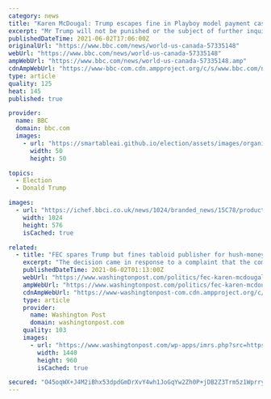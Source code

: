 ```yaml
---
category: news
title: "Karen McDougal: Trump escapes fine in Playboy model payment case"
excerpt: "Mr Trump will not be punished or the subject of further inquiry, the Federal Election Commission (FEC) ruled. The FEC found that the money paid to ex-Playboy model Karen McDougal during the presidential election amounted to an illegal campaign contribution."
publishedDateTime: 2021-06-02T17:06:00Z
originalUrl: "https://www.bbc.com/news/world-us-canada-57335148"
webUrl: "https://www.bbc.com/news/world-us-canada-57335148"
ampWebUrl: "https://www.bbc.com/news/world-us-canada-57335148.amp"
cdnAmpWebUrl: "https://www-bbc-com.cdn.ampproject.org/c/s/www.bbc.com/news/world-us-canada-57335148.amp"
type: article
quality: 125
heat: 145
published: true

provider:
  name: BBC
  domain: bbc.com
  images:
    - url: "https://smartableai.github.io/election/assets/images/organizations/bbc.com-50x50.jpg"
      width: 50
      height: 50

topics:
  - Election
  - Donald Trump

images:
  - url: "https://ichef.bbci.co.uk/news/1024/branded_news/15C78/production/_118780298_gettyimages-1318749430.jpg"
    width: 1024
    height: 576
    isCached: true

related:
  - title: "FEC spares Trump but fines tabloid publisher for hush-money payment to ex-Playboy model who claimed affair with him"
    excerpt: "The decision came in response to a complaint that the company’s $150,000 payment to Karen McDougal months before the 2016 election was an illegal in-kind corporate contribution to Trump’s presidential campaign."
    publishedDateTime: 2021-06-02T01:13:00Z
    webUrl: "https://www.washingtonpost.com/politics/fec-karen-mcdougal-ami-trump/2021/06/01/b2f6c6e4-c322-11eb-93f5-ee9558eecf4b_story.html"
    ampWebUrl: "https://www.washingtonpost.com/politics/fec-karen-mcdougal-ami-trump/2021/06/01/b2f6c6e4-c322-11eb-93f5-ee9558eecf4b_story.html?outputType=amp"
    cdnAmpWebUrl: "https://www-washingtonpost-com.cdn.ampproject.org/c/s/www.washingtonpost.com/politics/fec-karen-mcdougal-ami-trump/2021/06/01/b2f6c6e4-c322-11eb-93f5-ee9558eecf4b_story.html?outputType=amp"
    type: article
    provider:
      name: Washington Post
      domain: washingtonpost.com
    quality: 103
    images:
      - url: "https://www.washingtonpost.com/wp-apps/imrs.php?src=https://arc-anglerfish-washpost-prod-washpost.s3.amazonaws.com/public/DOAKAMATPAI6RJUM5E3UDCAXBY.jpg&w=1440"
        width: 1440
        height: 960
        isCached: true

secured: "O45oqWX+J4M2iBhx53dpdGmDrXvY4wh1JoGqYw2Zh0P+jDB2Z3Trm5z1WprryGJkc0JahEm0GCDAb88ABzMD9fzOCy1ta6A4omTYWIrZGQXb6NFuUzO8S+tBbbNuuPGP2h2Le7lNoFiW39XLwPB9MZIgNeiXKAL4DcSife+GwVmq6ivuElJ33X49HXRbwujPJzF6psvwGY1GRvHRzN0oGebt2KZGMW819S4I/KsUURqIU+OxHUrpvZSg/DSbG3yYIDLBIwIXg7DCqaZ+F8BKQgz7cRqYy7OaerXwAUWwW+RjKzHGBK3V+olX8jnlj2zTuoyleD6fFoZDMpHjiYACSSa75Sfm6oFFi2XXkaPWV9Q=;JF/bdlPS5pY2D7JFSbiW3Q=="
---
```


